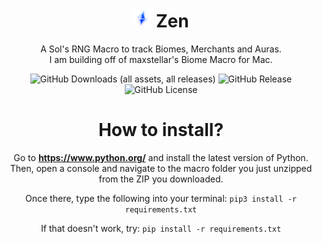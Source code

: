 <div align="center" style="text-align: center;">
<h1><img src="zen.png" height="30px">  Zen</h1>
<p> A Sol's RNG Macro to track Biomes, Merchants and Auras.<br>I am building off of maxstellar's Biome Macro for Mac.</p>

![GitHub Downloads (all assets, all releases)](https://img.shields.io/github/downloads/cm3t/Zen-Macro/total)
![GitHub Release](https://img.shields.io/github/v/release/cm3t/Zen-Macro)
![GitHub License](https://img.shields.io/github/license/cm3t/Zen-Macro)

# How to install?
Go to **https://www.python.org/** and install the latest version of Python.
Then, open a console and navigate to the macro folder you just unzipped from the ZIP you downloaded.

Once there, type the following into your terminal:
`pip3 install -r requirements.txt`

If that doesn't work, try:
`pip install -r requirements.txt`
